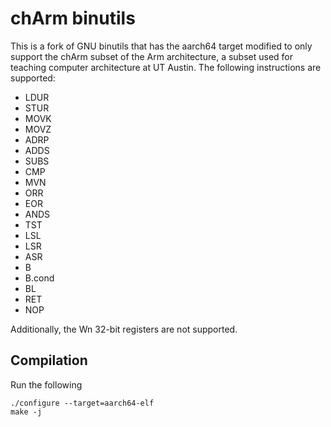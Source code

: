 # chArm binutils

This is a fork of GNU binutils that has the aarch64 target modified to only support the chArm subset of the Arm architecture, a subset used for teaching computer architecture at UT Austin. The following instructions are supported:
- LDUR
- STUR
- MOVK
- MOVZ
- ADRP
- ADDS
- SUBS
- CMP
- MVN
- ORR
- EOR
- ANDS
- TST
- LSL
- LSR
- ASR
- B
- B.cond
- BL
- RET
- NOP

Additionally, the Wn 32-bit registers are not supported.

## Compilation
Run the following
```
./configure --target=aarch64-elf
make -j
```
